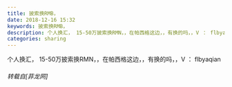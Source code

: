 ```yaml
---
title: 披索换RMB，
date: 2018-12-16 15:32
keywords: 披索换RMB，
description: 个人换汇， 15-50万披索换RMN，，在帕西格这边，，有换的吗，，V ： flbyaqian
categories: sharing
---
```

<td class="t_f" id="postmessage_2505825">

个人换汇， 15-50万披索换RMN，，在帕西格这边，，有换的吗，，V ： flbyaqian</td>
###### 转载自[菲龙网]